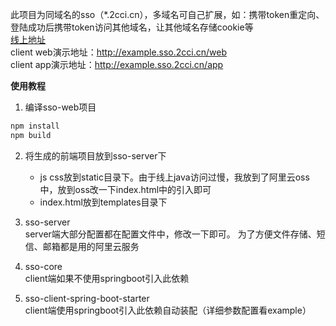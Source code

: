 此项目为同域名的sso（*.2cci.cn），多域名可自己扩展，如：携带token重定向、登陆成功后携带token访问其他域名，让其他域名存储cookie等\
[线上地址](http://sso.2cci.cn) \
client web演示地址：http://example.sso.2cci.cn/web \
client app演示地址：http://example.sso.2cci.cn/app 

**使用教程**
1. 编译sso-web项目
```bash
npm install
npm build
```

2. 将生成的前端项目放到sso-server下 
    - js css放到static目录下。由于线上java访问过慢，我放到了阿里云oss中，放到oss改一下index.html中的引入即可
    - index.html放到templates目录下

3. sso-server \
server端大部分配置都在配置文件中，修改一下即可。
为了方便文件存储、短信、邮箱都是用的阿里云服务

4. sso-core \
client端如果不使用springboot引入此依赖

5. sso-client-spring-boot-starter \
client端使用springboot引入此依赖自动装配（详细参数配置看example）

